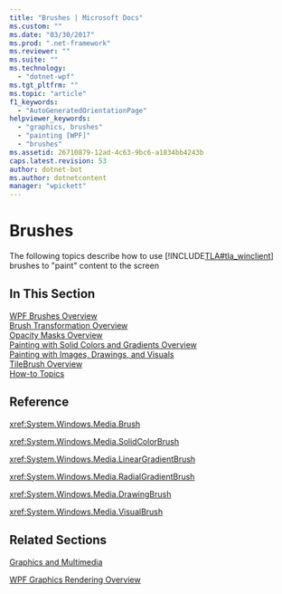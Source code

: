 ```yaml
---
title: "Brushes | Microsoft Docs"
ms.custom: ""
ms.date: "03/30/2017"
ms.prod: ".net-framework"
ms.reviewer: ""
ms.suite: ""
ms.technology: 
  - "dotnet-wpf"
ms.tgt_pltfrm: ""
ms.topic: "article"
f1_keywords: 
  - "AutoGeneratedOrientationPage"
helpviewer_keywords: 
  - "graphics, brushes"
  - "painting [WPF]"
  - "brushes"
ms.assetid: 26710879-12ad-4c63-9bc6-a1834bb4243b
caps.latest.revision: 53
author: dotnet-bot
ms.author: dotnetcontent
manager: "wpickett"
---
```

# Brushes
The following topics describe how to use [!INCLUDE[TLA#tla_winclient](../../../../includes/tlasharptla-winclient-md.md)] brushes to "paint" content to the screen  
  
## In This Section  
 [WPF Brushes Overview](../../../../docs/framework/wpf/graphics-multimedia/wpf-brushes-overview.md)  
 [Brush Transformation Overview](../../../../docs/framework/wpf/graphics-multimedia/brush-transformation-overview.md)  
 [Opacity Masks Overview](../../../../docs/framework/wpf/graphics-multimedia/opacity-masks-overview.md)  
 [Painting with Solid Colors and Gradients Overview](../../../../docs/framework/wpf/graphics-multimedia/painting-with-solid-colors-and-gradients-overview.md)  
 [Painting with Images, Drawings, and Visuals](../../../../docs/framework/wpf/graphics-multimedia/painting-with-images-drawings-and-visuals.md)  
 [TileBrush Overview](../../../../docs/framework/wpf/graphics-multimedia/tilebrush-overview.md)  
 [How-to Topics](../../../../docs/framework/wpf/graphics-multimedia/brushes-how-to-topics.md)  
  
## Reference  
 <xref:System.Windows.Media.Brush>  
  
 <xref:System.Windows.Media.SolidColorBrush>  
  
 <xref:System.Windows.Media.LinearGradientBrush>  
  
 <xref:System.Windows.Media.RadialGradientBrush>  
  
 <xref:System.Windows.Media.DrawingBrush>  
  
 <xref:System.Windows.Media.VisualBrush>  
  
## Related Sections  
 [Graphics and Multimedia](../../../../docs/framework/wpf/graphics-multimedia/index.md)  
  
 [WPF Graphics Rendering Overview](../../../../docs/framework/wpf/graphics-multimedia/wpf-graphics-rendering-overview.md)